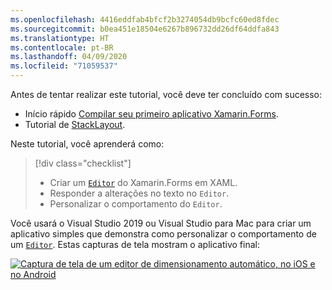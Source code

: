 ```yaml
---
ms.openlocfilehash: 4416eddfab4bfcf2b3274054db9bcfc60ed8fdec
ms.sourcegitcommit: b0ea451e18504e6267b896732dd26df64ddfa843
ms.translationtype: HT
ms.contentlocale: pt-BR
ms.lasthandoff: 04/09/2020
ms.locfileid: "71059537"
---
```

Antes de tentar realizar este tutorial, você deve ter concluído com sucesso:

- Início rápido [Compilar seu primeiro aplicativo Xamarin.Forms](~/get-started/first-app/index.md).
- Tutorial de [StackLayout](~/get-started/tutorials/stacklayout/index.yml).

Neste tutorial, você aprenderá como:

> [!div class="checklist"]
>
> - Criar um [`Editor`](xref:Xamarin.Forms.Editor) do Xamarin.Forms em XAML.
> - Responder a alterações no texto no `Editor`.
> - Personalizar o comportamento do `Editor`.

Você usará o Visual Studio 2019 ou Visual Studio para Mac para criar um aplicativo simples que demonstra como personalizar o comportamento de um [`Editor`](xref:Xamarin.Forms.Editor). Estas capturas de tela mostram o aplicativo final:

[![Captura de tela de um editor de dimensionamento automático, no iOS e no Android](../images/customize-behavior.png "Editor de dimensionamento automático")](../images/customize-behavior-large.png#lightbox "Editor de dimensionamento automático")
